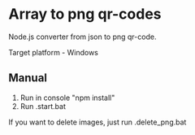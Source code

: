 # Array to png qr-codes

Node.js converter from json to png qr-code. 

Target platform - Windows 

## Manual
1. Run in console "npm install"
2. Run .start.bat

If you want to delete images, just run .delete_png.bat  